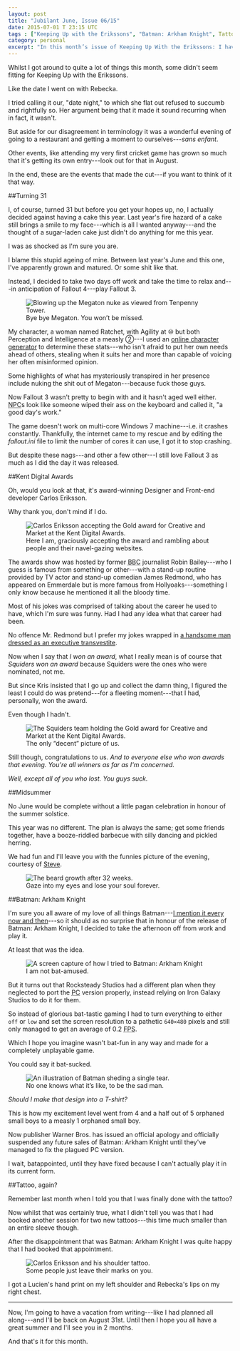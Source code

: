 ```yaml
---
layout: post
title: "Jubilant June, Issue 06/15"
date: 2015-07-01 T 23:15 UTC
tags : ["Keeping Up with the Erikssons", "Batman: Arkham Knight", Tattoo, Midsummer, Kent Digital Awards, Birthday]
category: personal
excerpt: "In this month’s issue of Keeping Up With the Erikssons: I have another one of those pesky birthdays, attend the Kent Digital Awards, celebrate Midsummer, try to play Batman: Arkham Knight and get a secret tattoo."
---
```


Whilst I got around to quite a lot of things this month, some didn't seem fitting for Keeping Up with the Erikssons.

Like the date I went on with Rebecka.

I tried calling it our, "date night," to which she flat out refused to succumb and rightfully so. Her argument being that it made it sound recurring when in fact, it wasn't.

But aside for our disagreement in terminology it was a wonderful evening of going to a restaurant and getting a moment to ourselves---<i lang="fr" data-translation="without child">sans enfant</i>.

Other events, like attending my very first cricket game has grown so much that it's getting its own entry---look out for that in August.

In the end, these are the events that made the cut---if you want to think of it that way.

##Turning 31

I, of course, turned 31 but before you get your hopes up, no, I actually decided against having a cake this year. Last year's fire hazard of a cake still brings a smile to my face---which is all I wanted anyway---and the thought of a sugar-laden cake just didn't do anything for me this year.

I was as shocked as I'm sure you are.

I blame this stupid ageing of mine. Between last year's June and this one, I've apparently grown and matured. Or some shit like that.

Instead, I decided to take two days off work and take the time to relax and---in anticipation of Fallout 4---play Fallout 3.

<figure>
	<img class="js-lazy-load" data-original="/assets/posts/2015/july/jubilant-june-issue-06-15/bye-bye-megaton.jpg" alt="Blowing up the Megaton nuke as viewed from Tenpenny Tower.">
	<figcaption>Bye bye Megaton. You won’t be missed.</figcaption>
</figure>

My character, a woman named Ratchet, with Agility at &#9321; but both Perception and Intelligence at a measly &#9313;---I used an [online character generator][generator] to determine these stats---who isn't afraid to put her own needs ahead of others, stealing when it suits her and more than capable of voicing her often misinformed opinion.

Some highlights of what has mysteriously transpired in her presence include nuking the shit out of Megaton---because fuck those guys.

Now Fallout 3 wasn't pretty to begin with and it hasn't aged well either. <abbr title="non-player character" class="small-caps">NPC</abbr>s look like someone wiped their ass on the keyboard and called it, "a good day's work."

The game doesn't work on multi-core Windows 7 machine---i.e. it crashes constantly. Thankfully, the internet came to my rescue and by editing the <var>fallout.ini</var> file to limit the number of cores it can use, I got it to stop crashing.

But despite these nags---and other a few other---I still love Fallout 3 as much as I did the day it was released.

##Kent Digital Awards

Oh, would you look at that, it's award-winning Designer and Front-end developer Carlos Eriksson.

Why thank you, don't mind if I do.

<figure>
	<img class="js-lazy-load" data-original="/assets/posts/2015/july/jubilant-june-issue-06-15/carlos-eriksson-accepting-the-kent-digital-gold-award-for-creative-and-marketing-for-squiders-2015.jpg" alt="Carlos Eriksson accepting the Gold award for Creative and Market at the Kent Digital Awards.">
	<figcaption>Here I am, graciously accepting the award and rambling about people and their navel-gazing websites.</figcaption>
</figure>

The awards show was hosted by former <abbr title="British Broadcasting Corporation" class="small-caps">BBC</abbr> journalist Robin Bailey---who I guess is famous from something or other---with a stand-up routine provided by TV actor and stand-up comedian James Redmond, who has appeared on Emmerdale but is more famous from Hollyoaks---something I only know because he mentioned it all the bloody time.

Most of his jokes was comprised of talking about the career he used to have, which I'm sure was funny. Had I had any idea what that career had been.

No offence Mr. Redmond but I prefer my jokes wrapped in [a handsome man dressed as an executive transvestite][izzard].

Now when I say that *I won an award*, what I really mean is of course that *Squiders won an award* because Squiders were the ones who were nominated, not me.

But since Kris insisted that I go up and collect the damn thing, I figured the least I could do was pretend---for a fleeting moment---that I had, personally, won the award.

Even though I hadn't.

<figure>
	<img class="js-lazy-load" data-original="/assets/posts/2015/july/jubilant-june-issue-06-15/squiders-holding-the-kent-digital-gold-award-for-creative-and-marketing-2015.jpg" alt="The Squiders team holding the Gold award for Creative and Market at the Kent Digital Awards.">
	<figcaption>The only “decent” picture of us.</figcaption>
</figure>

Still though, congratulations to us. *And to everyone else who won awards that evening. You're all winners as far as I'm concerned.*

*Well, except all of you who lost. You guys suck.*

##Midsummer

No June would be complete without a little pagan celebration in honour of the summer solstice.

This year was no different. The plan is always the same; get some friends together, have a booze-riddled barbecue with silly dancing and pickled herring.

We had fun and I'll leave you with the funnies picture of the evening, courtesy of [Steve][twitter].

<figure>
	<img class="js-lazy-load" data-original="/assets/posts/2015/july/jubilant-june-issue-06-15/steve-and-his-googly-eyes.jpg" alt="The beard growth after 32 weeks.">
	<figcaption>Gaze into my eyes and lose your soul forever.</figcaption>
</figure>

##Batman: Arkham Knight

I'm sure you all aware of my love of all things Batman---[I mention it every now and then][batman]---so it should as no surprise that in honour of the release of Batman: Arkham Knight, I decided to take the afternoon off from work and play it.

At least that was the idea.

<figure>
	<img class="js-lazy-load" data-original="/assets/posts/2015/july/jubilant-june-issue-06-15/batman-arkham-knight-at-640x480.jpg" alt="A screen capture of how I tried to Batman: Arkham Knight">
	<figcaption>I am not bat-amused.</figcaption>
</figure>

But it turns out that Rocksteady Studios had a different plan when they neglected to port the <abbr title="personal computer">PC</abbr> version properly, instead relying on Iron Galaxy Studios to do it for them.

So instead of glorious bat-tastic gaming I had to turn everything to either <code>off</code> or <code>low</code> and set the screen resolution to a pathetic <code>640&times;480</code> pixels and still only managed to get an average of 0.2 <abbr title="frames per second" class="small-caps">FPS</abbr>.

Which I hope you imagine wasn't bat-fun in any way and made for a completely unplayable game.

You could say it bat-sucked.

<figure>
	<img class="js-lazy-load" data-original="/assets/posts/2015/july/jubilant-june-issue-06-15/super-sad-batman.png" alt="An illustration of Batman sheding a single tear.">
	<figcaption>No one knows what it’s like, to be the sad man.</figcaption>
</figure>

*Should I make that design into a T-shirt?*

This is how my excitement level went from 4 and a half out of 5 orphaned small boys to a measly 1 orphaned small boy.

Now publisher Warner Bros. has issued an official apology and officially suspended any future sales of Batman: Arkham Knight until they've managed to fix the plagued PC version.

I wait, batappointed, until they have fixed because I can't actually play it in its current form.

##Tattoo, again?

Remember last month when I told you that I was finally done with the tattoo?

Now whilst that was certainly true, what I didn't tell you was that I had booked another session for two new tattoos---this time much smaller than an entire sleeve though.

After the disappointment that was Batman: Arkham Knight I was quite happy that I had booked that appointment.

<figure>
	<img class="js-lazy-load" data-original="/assets/posts/2015/july/jubilant-june-issue-06-15/carlos-eriksson-shoulder-tattoo.jpg" alt="Carlos Eriksson and his shoulder tattoo.">
	<figcaption>Some people just leave their marks on you.</figcaption>
</figure>

I got a Lucien's hand print on my left shoulder and Rebecka's lips on my right chest.

***

Now, I'm going to have a vacation from writing---like I had planned all along---and I'll be back on August 31st. Until then I hope you all have a great summer and I'll see you in 2 months.

And that's it for this month.

[generator]: http://www.scenariogenerator.net/game/fallout3
[izzard]: https://youtu.be/mmtX6Tj74oU
[twitter]: https://twitter.com/trepanation
[batman]: /topics/#Batman:+Arkham+Knight

